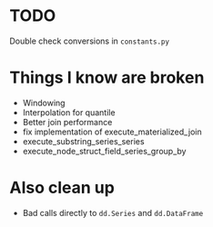 # TODO

Double check conversions in `constants.py`

# Things I know are broken

- Windowing
- Interpolation for quantile
- Better join performance
- fix implementation of execute_materialized_join
- execute_substring_series_series
- execute_node_struct_field_series_group_by

# Also clean up

- Bad calls directly to `dd.Series` and `dd.DataFrame`
